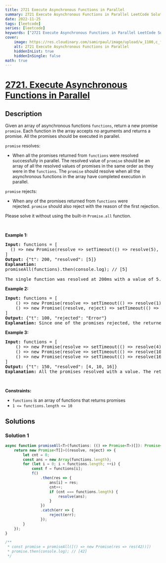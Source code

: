 ```yaml
---
title: 2721 Execute Asynchronous Functions in Parallel
summary: 2721 Execute Asynchronous Functions in Parallel LeetCode Solution Explained
date: 2022-11-25
tags: [leetcode]
series: [leetcode]
keywords: ["2721 Execute Asynchronous Functions in Parallel LeetCode Solution Explained in all languages", "2721 Execute Asynchronous Functions in Parallel", "LeetCode", "leetcode solution in Python3 C++ Java Go PHP Ruby Swift TypeScript Rust C# JavaScript C", "GeeksforGeeks", "InterviewBit", "Coding Ninjas", "HackerRank", "HackerEarth", "CodeChef", "TopCoder", "AlgoExpert", "freeCodeCamp", "Codeforces", "GitHub", "AtCoder", "Samir Paul"]
cover:
    image: https://res.cloudinary.com/samirpaul/image/upload/w_1100,c_fit,co_rgb:FFFFFF,l_text:Arial_75_bold:2721 Execute Asynchronous Functions in Parallel - Solution Explained/problem-solving.webp
    alt: 2721 Execute Asynchronous Functions in Parallel
    hiddenInList: true
    hiddenInSingle: false
math: true
---
```



# [2721. Execute Asynchronous Functions in Parallel](https://leetcode.com/problems/execute-asynchronous-functions-in-parallel)


## Description

<p>Given an array of&nbsp;asynchronous functions&nbsp;<code>functions</code>, return a new promise <code>promise</code>. Each function in the array accepts no arguments&nbsp;and returns a promise. All the promises should be executed in parallel.</p>

<p><code>promise</code> resolves:</p>

<ul>
	<li>When all the promises returned from&nbsp;<code>functions</code>&nbsp;were resolved successfully in parallel.&nbsp;The resolved&nbsp;value of&nbsp;<code>promise</code> should be an array of all the resolved values of promises in the same order as they were in the&nbsp;<code>functions</code>. The <code>promise</code> should resolve when all the asynchronous functions in the array have completed execution in parallel.</li>
</ul>

<p><code>promise</code> rejects:</p>

<ul>
	<li>When any&nbsp;of the promises&nbsp;returned from&nbsp;<code>functions</code>&nbsp;were rejected.&nbsp;<code>promise</code> should also&nbsp;reject&nbsp;with the reason of the first rejection.</li>
</ul>

<p>Please solve it without using the built-in&nbsp;<code>Promise.all</code>&nbsp;function.</p>

<p>&nbsp;</p>
<p><strong class="example">Example 1:</strong></p>

<pre>
<strong>Input:</strong> functions = [
&nbsp; () =&gt; new Promise(resolve =&gt; setTimeout(() =&gt; resolve(5), 200))
]
<strong>Output:</strong> {&quot;t&quot;: 200, &quot;resolved&quot;: [5]}
<strong>Explanation:</strong> 
promiseAll(functions).then(console.log); // [5]

The single function was resolved at 200ms with a value of 5.
</pre>

<p><strong class="example">Example 2:</strong></p>

<pre>
<strong>Input:</strong> functions = [
    () =&gt; new Promise(resolve =&gt; setTimeout(() =&gt; resolve(1), 200)), 
    () =&gt; new Promise((resolve, reject) =&gt; setTimeout(() =&gt; reject(&quot;Error&quot;), 100))
]
<strong>Output:</strong> {&quot;t&quot;: 100, &quot;rejected&quot;: &quot;Error&quot;}
<strong>Explanation:</strong> Since one of the promises rejected, the returned promise also rejected with the same error at the same time.
</pre>

<p><strong class="example">Example 3:</strong></p>

<pre>
<strong>Input:</strong> functions = [
    () =&gt; new Promise(resolve =&gt; setTimeout(() =&gt; resolve(4), 50)), 
    () =&gt; new Promise(resolve =&gt; setTimeout(() =&gt; resolve(10), 150)), 
    () =&gt; new Promise(resolve =&gt; setTimeout(() =&gt; resolve(16), 100))
]
<strong>Output:</strong> {&quot;t&quot;: 150, &quot;resolved&quot;: [4, 10, 16]}
<strong>Explanation:</strong> All the promises resolved with a value. The returned promise resolved when the last promise resolved.
</pre>

<p>&nbsp;</p>
<p><strong>Constraints:</strong></p>

<ul>
	<li><code>functions</code>&nbsp;is an array of functions that returns promises</li>
	<li><code>1 &lt;= functions.length &lt;= 10</code></li>
</ul>

## Solutions

### Solution 1

<!-- tabs:start -->

```ts
async function promiseAll<T>(functions: (() => Promise<T>)[]): Promise<T[]> {
    return new Promise<T[]>((resolve, reject) => {
        let cnt = 0;
        const ans = new Array(functions.length);
        for (let i = 0; i < functions.length; ++i) {
            const f = functions[i];
            f()
                .then(res => {
                    ans[i] = res;
                    cnt++;
                    if (cnt === functions.length) {
                        resolve(ans);
                    }
                })
                .catch(err => {
                    reject(err);
                });
        }
    });
}

/**
 * const promise = promiseAll([() => new Promise(res => res(42))])
 * promise.then(console.log); // [42]
 */
```

<!-- tabs:end -->

<!-- end -->
